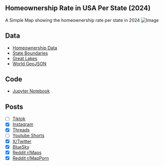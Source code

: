 ## Homeownership Rate in USA Per State (2024)
A Simple Map showing the homeownership rate per state in 2024
![Image](https://drive.google.com/uc?export=view&id=1cIM4Upz6WeQIs9O1vz5vFfffS0yaCPfu)

## Data
* [Homeownership Data](https://www.propertyshark.com/info/us-homeownership-rates-by-state-and-city/)
* [State Boundaries](https://www.census.gov/geographies/mapping-files/time-series/geo/carto-boundary-file.html)
* [Great Lakes](https://usicecenter.gov/Products/GreatLakesData)
* [World GeoJSON](https://public.opendatasoft.com/explore/dataset/world-administrative-boundaries/export/?flg=en-us)

## Code
* [Jupyter Notebook](FormatData.ipynb)

## Posts
- [ ] [Tiktok]()
- [x] [Instagram](https://www.instagram.com/p/DFkvnXwxc_4/)
- [x] [Threads](https://www.threads.net/@vinemapper/post/DFkv0BURNZO)
- [ ] [Youtube Shorts]()
- [x] [X/Twitter](https://x.com/VineMapper/status/1886064213656760519)
- [x] [BlueSky](https://bsky.app/profile/vinemapper.bsky.social/post/3lh7b3vxmuk2k)
- [x] [Reddit r/Maps](https://www.reddit.com/r/Maps/comments/1ifyk6h/home_ownership_rates_2024/)
- [x] [Reddit r/MapPorn](https://www.reddit.com/r/MapPorn/comments/1ifyjk9/home_ownership_rates_2024/)
